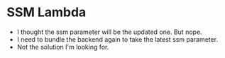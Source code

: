 # SSM Lambda

- I thought the ssm parameter will be the updated one. But nope.
- I need to bundle the backend again to take the latest ssm parameter.
- Not the solution I'm looking for.
